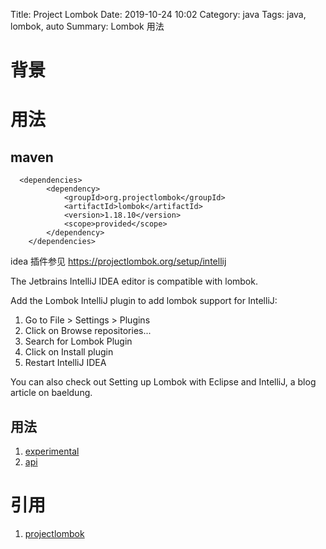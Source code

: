 Title: Project Lombok
Date: 2019-10-24 10:02
Category: java
Tags: java, lombok, auto
Summary: Lombok 用法

# 背景

# 用法

## maven

```
  <dependencies>
        <dependency>
            <groupId>org.projectlombok</groupId>
            <artifactId>lombok</artifactId>
            <version>1.18.10</version>
            <scope>provided</scope>
        </dependency>
    </dependencies>
```

idea 插件参见 https://projectlombok.org/setup/intellij

The Jetbrains IntelliJ IDEA editor is compatible with lombok.

Add the Lombok IntelliJ plugin to add lombok support for IntelliJ:

1. Go to File > Settings > Plugins
2. Click on Browse repositories...
3. Search for Lombok Plugin
4. Click on Install plugin
5. Restart IntelliJ IDEA

You can also check out Setting up Lombok with Eclipse and IntelliJ, a blog article on baeldung.


## 用法

1. [experimental](https://projectlombok.org/features/experimental/all)
2. [api](https://projectlombok.org/api/)

# 引用

1. [projectlombok](https://projectlombok.org/)

